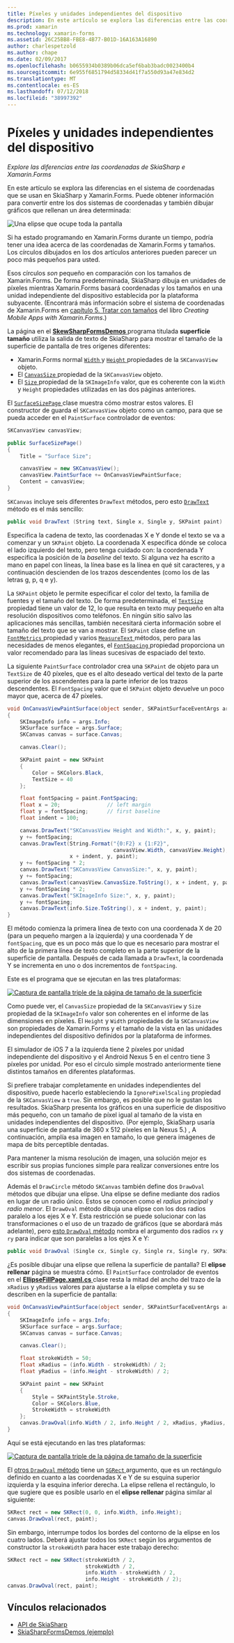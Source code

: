 ```yaml
---
title: Píxeles y unidades independientes del dispositivo
description: En este artículo se explora las diferencias entre las coordenadas de SkiaSharp e Xamarin.Forms y esto se muestra con código de ejemplo.
ms.prod: xamarin
ms.technology: xamarin-forms
ms.assetid: 26C25BB8-FBE8-4B77-B01D-16A163A16890
author: charlespetzold
ms.author: chape
ms.date: 02/09/2017
ms.openlocfilehash: b0655934b0389b06dca5ef6bab3badc0023400b4
ms.sourcegitcommit: 6e955f6851794d58334d41f7a550d93a47e834d2
ms.translationtype: MT
ms.contentlocale: es-ES
ms.lasthandoff: 07/12/2018
ms.locfileid: "38997392"
---
```

# <a name="pixels-and-device-independent-units"></a>Píxeles y unidades independientes del dispositivo

_Explore las diferencias entre las coordenadas de SkiaSharp e Xamarin.Forms_

En este artículo se explora las diferencias en el sistema de coordenadas que se usan en SkiaSharp y Xamarin.Forms. Puede obtener información para convertir entre los dos sistemas de coordenadas y también dibujar gráficos que rellenan un área determinada:

![](pixels-images/screenfillexample.png "Una elipse que ocupe toda la pantalla")

Si ha estado programando en Xamarin.Forms durante un tiempo, podría tener una idea acerca de las coordenadas de Xamarin.Forms y tamaños. Los círculos dibujados en los dos artículos anteriores pueden parecer un poco más pequeños para usted.

Esos círculos *son* pequeño en comparación con los tamaños de Xamarin.Forms. De forma predeterminada, SkiaSharp dibuja en unidades de píxeles mientras Xamarin.Forms basará coordenadas y los tamaños en una unidad independiente del dispositivo establecida por la plataforma subyacente. (Encontrará más información sobre el sistema de coordenadas de Xamarin.Forms en [capítulo 5. Tratar con tamaños](~/xamarin-forms/creating-mobile-apps-xamarin-forms/summaries/chapter05.md) del libro *Creating Mobile Apps with Xamarin.Forms*.)

La página en el [ **SkewSharpFormsDemos** ](https://developer.xamarin.com/samples/xamarin-forms/SkiaSharpForms/Demos/) programa titulada **superficie tamaño** utiliza la salida de texto de SkiaSharp para mostrar el tamaño de la superficie de pantalla de tres orígenes diferentes:

- Xamarin.Forms normal [ `Width` ](xref:Xamarin.Forms.VisualElement.Width) y [ `Height` ](xref:Xamarin.Forms.VisualElement.Height) propiedades de la `SKCanvasView` objeto.
- El [ `CanvasSize` ](https://developer.xamarin.com/api/property/SkiaSharp.Views.Forms.SKCanvasView.CanvasSize/) propiedad de la `SKCanvasView` objeto.
- El [ `Size` ](https://developer.xamarin.com/api/property/SkiaSharp.SKImageInfo.Size/) propiedad de la `SKImageInfo` valor, que es coherente con la `Width` y `Height` propiedades utilizadas en las dos páginas anteriores.

El [ `SurfaceSizePage` ](https://github.com/xamarin/xamarin-forms-samples/blob/master/SkiaSharpForms/Demos/Demos/SkiaSharpFormsDemos/Basics/SurfaceSizePage.cs) clase muestra cómo mostrar estos valores. El constructor de guarda el `SKCanvasView` objeto como un campo, para que se pueda acceder en el `PaintSurface` controlador de eventos:

```csharp
SKCanvasView canvasView;

public SurfaceSizePage()
{
    Title = "Surface Size";

    canvasView = new SKCanvasView();
    canvasView.PaintSurface += OnCanvasViewPaintSurface;
    Content = canvasView;
}
```

`SKCanvas` incluye seis diferentes `DrawText` métodos, pero esto [ `DrawText` ](https://developer.xamarin.com/api/member/SkiaSharp.SKCanvas.DrawText/p/System.String/System.Single/System.Single/SkiaSharp.SKPaint/) método es el más sencillo:

```csharp
public void DrawText (String text, Single x, Single y, SKPaint paint)
```

Especifica la cadena de texto, las coordenadas X e Y donde el texto se va a comenzar y un `SKPaint` objeto. La coordenada X especifica dónde se coloca el lado izquierdo del texto, pero tenga cuidado con: la coordenada Y especifica la posición de la *baseline* del texto. Si alguna vez ha escrito a mano en papel con líneas, la línea base es la línea en qué sit caracteres, y a continuación descienden de los trazos descendentes (como los de las letras g, p, q e y).

La `SKPaint` objeto le permite especificar el color del texto, la familia de fuentes y el tamaño del texto. De forma predeterminada, el [ `TextSize` ](https://developer.xamarin.com/api/property/SkiaSharp.SKPaint.TextSize/) propiedad tiene un valor de 12, lo que resulta en texto muy pequeño en alta resolución dispositivos como teléfonos. En ningún sitio salvo las aplicaciones más sencillas, también necesitará cierta información sobre el tamaño del texto que se van a mostrar. El `SKPaint` clase define un [ `FontMetrics` ](https://developer.xamarin.com/api/property/SkiaSharp.SKPaint.FontMetrics/) propiedad y varios [ `MeasureText` ](https://developer.xamarin.com/api/member/SkiaSharp.SKPaint.MeasureText/p/System.String/) métodos, pero para las necesidades de menos elegantes, el [ `FontSpacing` ](https://developer.xamarin.com/api/property/SkiaSharp.SKPaint.FontSpacing/) propiedad proporciona un valor recomendado para las líneas sucesivas de espaciado del texto.

La siguiente `PaintSurface` controlador crea una `SKPaint` de objeto para un `TextSize` de 40 píxeles, que es el alto deseado vertical del texto de la parte superior de los ascendentes para la parte inferior de los trazos descendentes. El `FontSpacing` valor que el `SKPaint` objeto devuelve un poco mayor que, acerca de 47 píxeles.

```csharp
void OnCanvasViewPaintSurface(object sender, SKPaintSurfaceEventArgs args)
{
    SKImageInfo info = args.Info;
    SKSurface surface = args.Surface;
    SKCanvas canvas = surface.Canvas;

    canvas.Clear();

    SKPaint paint = new SKPaint
    {
        Color = SKColors.Black,
        TextSize = 40
    };

    float fontSpacing = paint.FontSpacing;
    float x = 20;               // left margin
    float y = fontSpacing;      // first baseline
    float indent = 100;

    canvas.DrawText("SKCanvasView Height and Width:", x, y, paint);
    y += fontSpacing;
    canvas.DrawText(String.Format("{0:F2} x {1:F2}",
                                  canvasView.Width, canvasView.Height),
                    x + indent, y, paint);
    y += fontSpacing * 2;
    canvas.DrawText("SKCanvasView CanvasSize:", x, y, paint);
    y += fontSpacing;
    canvas.DrawText(canvasView.CanvasSize.ToString(), x + indent, y, paint);
    y += fontSpacing * 2;
    canvas.DrawText("SKImageInfo Size:", x, y, paint);
    y += fontSpacing;
    canvas.DrawText(info.Size.ToString(), x + indent, y, paint);
}
```

El método comienza la primera línea de texto con una coordenada X de 20 (para un pequeño margen a la izquierda) y una coordenada Y de `fontSpacing`, que es un poco más que lo que es necesario para mostrar el alto de la primera línea de texto completo en la parte superior de la superficie de pantalla. Después de cada llamada a `DrawText`, la coordenada Y se incrementa en uno o dos incrementos de `fontSpacing`.

Este es el programa que se ejecutan en las tres plataformas:

[![](pixels-images/surfacesize-small.png "Captura de pantalla triple de la página de tamaño de la superficie")](pixels-images/surfacesize-large.png#lightbox "Triple captura de pantalla de la página de tamaño de la superficie")

Como puede ver, el `CanvasSize` propiedad de la `SKCanvasView` y `Size` propiedad de la `SKImageInfo` valor son coherentes en el informe de las dimensiones en píxeles. El `Height` y `Width` propiedades de la `SKCanvasView` son propiedades de Xamarin.Forms y el tamaño de la vista en las unidades independientes del dispositivo definidos por la plataforma de informes.

El simulador de iOS 7 a la izquierda tiene 2 píxeles por unidad independiente del dispositivo y el Android Nexus 5 en el centro tiene 3 píxeles por unidad. Por eso el círculo simple mostrado anteriormente tiene distintos tamaños en diferentes plataformas.

Si prefiere trabajar completamente en unidades independientes del dispositivo, puede hacerlo estableciendo la `IgnorePixelScaling` propiedad de la `SKCanvasView` a `true`. Sin embargo, es posible que no le gustan los resultados. SkiaSharp presenta los gráficos en una superficie de dispositivo más pequeño, con un tamaño de píxel igual al tamaño de la vista en unidades independientes del dispositivo. (Por ejemplo, SkiaSharp usaría una superficie de pantalla de 360 x 512 píxeles en la Nexus 5.) , A continuación, amplía esa imagen en tamaño, lo que genera imágenes de mapa de bits perceptible dentadas.

Para mantener la misma resolución de imagen, una solución mejor es escribir sus propias funciones simple para realizar conversiones entre los dos sistemas de coordenadas.

Además el `DrawCircle` método `SKCanvas` también define dos `DrawOval` métodos que dibujar una elipse. Una elipse se define mediante dos radios en lugar de un radio único. Estos se conocen como el *radius principal* y *radio menor*. El `DrawOval` método dibuja una elipse con los dos radios paralelo a los ejes X e Y. Esta restricción se puede solucionar con las transformaciones o el uso de un trazado de gráficos (que se abordará más adelante), pero [esto `DrawOval` método](https://developer.xamarin.com/api/member/SkiaSharp.SKCanvas.DrawOval/p/System.Single/System.Single/System.Single/System.Single/SkiaSharp.SKPaint/) nombra el argumento dos radios `rx` y `ry` para indicar que son paralelas a los ejes X e Y:

```csharp
public void DrawOval (Single cx, Single cy, Single rx, Single ry, SKPaint paint)
```

¿Es posible dibujar una elipse que rellena la superficie de pantalla? El **elipse rellenar** página se muestra cómo. El `PaintSurface` controlador de eventos en el [ **EllipseFillPage.xaml.cs** ](https://github.com/xamarin/xamarin-forms-samples/blob/master/SkiaSharpForms/Demos/Demos/SkiaSharpFormsDemos/Basics/EllipseFillPage.xaml.cs) clase resta la mitad del ancho del trazo de la `xRadius` y `yRadius` valores para ajustarse a la elipse completa y su se describen en la superficie de pantalla:

```csharp
void OnCanvasViewPaintSurface(object sender, SKPaintSurfaceEventArgs args)
{
    SKImageInfo info = args.Info;
    SKSurface surface = args.Surface;
    SKCanvas canvas = surface.Canvas;

    canvas.Clear();

    float strokeWidth = 50;
    float xRadius = (info.Width - strokeWidth) / 2;
    float yRadius = (info.Height - strokeWidth) / 2;

    SKPaint paint = new SKPaint
    {
        Style = SKPaintStyle.Stroke,
        Color = SKColors.Blue,
        StrokeWidth = strokeWidth
    };
    canvas.DrawOval(info.Width / 2, info.Height / 2, xRadius, yRadius, paint);
}
```

Aquí se está ejecutando en las tres plataformas:

[![](pixels-images/ellipsefill-small.png "Captura de pantalla triple de la página de tamaño de la superficie")](pixels-images/ellipsefill-large.png#lightbox "Triple captura de pantalla de la página de tamaño de la superficie")

El [otros `DrawOval` método](https://developer.xamarin.com/api/member/SkiaSharp.SKCanvas.DrawOval/p/SkiaSharp.SKRect/SkiaSharp.SKPaint/) tiene un [ `SGRect` ](https://developer.xamarin.com/api/type/SkiaSharp.SKRect/) argumento, que es un rectángulo definido en cuanto a las coordenadas X e Y de su esquina superior izquierda y la esquina inferior derecha. La elipse rellena el rectángulo, lo que sugiere que es posible usarlo en el **elipse rellenar** página similar al siguiente:

```csharp
SKRect rect = new SKRect(0, 0, info.Width, info.Height);
canvas.DrawOval(rect, paint);
```

Sin embargo, interrumpe todos los bordes del contorno de la elipse en los cuatro lados. Deberá ajustar todos los `SKRect` según los argumentos de constructor la `strokeWidth` para hacer este trabajo derecho:

```csharp
SKRect rect = new SKRect(strokeWidth / 2,
                         strokeWidth / 2,
                         info.Width - strokeWidth / 2,
                         info.Height - strokeWidth / 2);
canvas.DrawOval(rect, paint);
```


## <a name="related-links"></a>Vínculos relacionados

- [API de SkiaSharp](https://developer.xamarin.com/api/root/SkiaSharp/)
- [SkiaSharpFormsDemos (ejemplo)](https://developer.xamarin.com/samples/xamarin-forms/SkiaSharpForms/Demos/)
